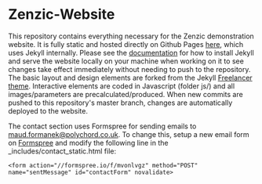 # Zenzic-Website

This repository contains everything necessary for the Zenzic demonstration website. It is fully static and hosted directly on Github Pages [here](https://polychord.github.io/Zenzic-Website/), which uses Jekyll internally. Please see the [documentation](https://jekyllrb.com/docs/) for how to install Jekyll and serve the website locally on your machine when working on it to see changes take effect immediately without needing to push to the repository. The basic layout and design elements are forked from the Jekyll [Freelancer theme](https://jeromelachaud.com/freelancer-theme). Interactive elements are coded in Javascript (folder js/) and all images/parameters are precalculated/produced. When new commits are pushed to this repository's master branch, changes are automatically deployed to the website.

The contact section uses Formspree for sending emails to maud.formanek@polychord.co.uk. To change this, setup a new email form on [Formspree](https://formspree.io/) and modify the following line in the _includes/contact_static.html file:

```<form action="//formspree.io/f/mvonlvgz" method="POST" name="sentMessage" id="contactForm" novalidate>```
